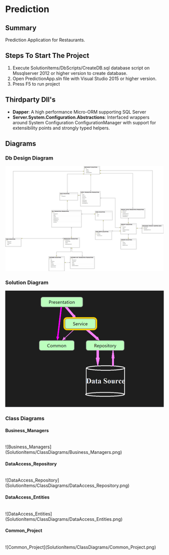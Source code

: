 # Prediction

## Summary
Prediction Application for Restaurants.

## Steps To Start The Project
 1. Execute SolutionItems/DbScripts/CreateDB.sql database script on Mssqlserver 2012 or higher version to create database.
 2. Open PredictionApp.sln file with Visual Studio 2015 or higher version.
 3. Press F5 to run project

## Thirdparty Dll's

 - **Dapper**: A high performance Micro-ORM supporting SQL Server
- **Server.System.Configuration.Abstractions**: Interfaced wrappers around System Configuration ConfigurationManager with support for extensibility points and strongly typed helpers.

## Diagrams

### Db Design Diagram

![Database_Design](SolutionItems/DatabaseDesign/Database_Design.jpg)

### Solution Diagram

![Solution Diagram](SolutionItems/SolutionDiagram/Solution.png)

### Class Diagrams

#### Business_Managers
<br />
![Business_Managers](SolutionItems/ClassDiagrams/Business_Managers.png)

#### DataAccess_Repository
<br />
![DataAccess_Repository](SolutionItems/ClassDiagrams/DataAccess_Repository.png)

#### DataAccess_Entities
<br />
![DataAccess_Entities](SolutionItems/ClassDiagrams/DataAccess_Entities.png)

#### Common_Project
<br />
![Common_Project](SolutionItems/ClassDiagrams/Common_Project.png)